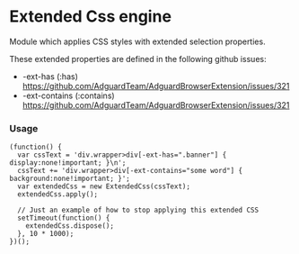# Extended Css engine

Module which applies CSS styles with extended selection properties.

These extended properties are defined in the following github issues:
* -ext-has (:has)               https://github.com/AdguardTeam/AdguardBrowserExtension/issues/321
* -ext-contains (:contains)     https://github.com/AdguardTeam/AdguardBrowserExtension/issues/321

### Usage
```
(function() {
  var cssText = 'div.wrapper>div[-ext-has=".banner"] { display:none!important; }\n';
  cssText += 'div.wrapper>div[-ext-contains="some word"] { background:none!important; }';
  var extendedCss = new ExtendedCss(cssText);
  extendedCss.apply();
  
  // Just an example of how to stop applying this extended CSS
  setTimeout(function() {
    extendedCss.dispose();
  }, 10 * 1000);
})();
```
